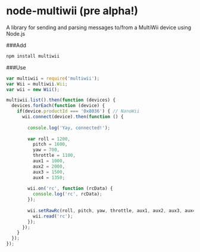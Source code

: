 node-multiwii (pre alpha!)
===========================

A library for sending and parsing messages to/from a MultiWii device using Node.js

###Add
```javascript
npm install multiwii
```

###Use
```javascript
var multiwii = require('multiwii');
var Wii = multiwii.Wii;
var wii = new Wii();

multiwii.list().then(function (devices) {
  devices.forEach(function (device) {
    if(device.productId === '0x8036') { // NanoWii
      wii.connect(device).then(function () {
      
        console.log('Yay, connected!');
      
        var roll = 1200,
          pitch = 1600,
          yaw = 700,
          throttle = 1100,
          aux1 = 1000,
          aux2 = 2000,
          aux3 = 1500,
          aux4 = 1350;
        
        wii.on('rc', function (rcData) {
          console.log('rc', rcData);
        });
      
        wii.setRawRc(roll, pitch, yaw, throttle, aux1, aux2, aux3, aux4).then(function () {
          wii.read('rc');
        });
      });
    }
  });
});
```
